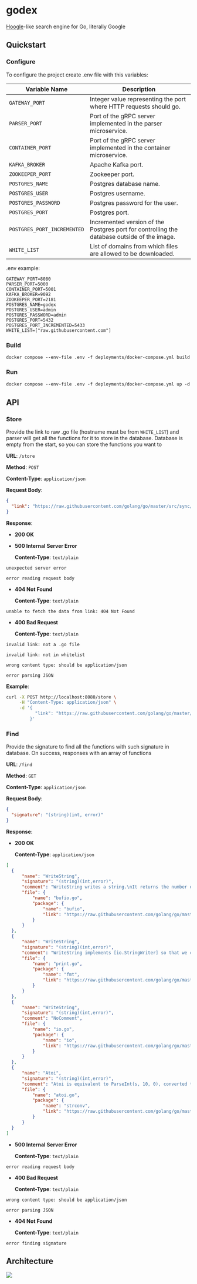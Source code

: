 # godex
[Hoogle](https://hoogle.haskell.org/)-like search engine for Go, literally Google

## Quickstart

### Configure

To configure the project create .env file with this variables:

| Variable Name           | Description                                                                 |
|-------------------------|-----------------------------------------------------------------------------|
| `GATEWAY_PORT`       | Integer value representing the port where HTTP requests should go.         |
| `PARSER_PORT`           | Port of the gRPC server implemented in the parser microservice.             |
| `CONTAINER_PORT`        | Port of the gRPC server implemented in the container microservice.          |
| `KAFKA_BROKER`          | Apache Kafka port.                                                          |
| `ZOOKEEPER_PORT`        | Zookeeper port.                                                             |
| `POSTGRES_NAME`         | Postgres database name.                                                     |
| `POSTGRES_USER`         | Postgres username.                                                          |
| `POSTGRES_PASSWORD`     | Postgres password for the user.                                             |
| `POSTGRES_PORT`         | Postgres port.                                                              |
| `POSTGRES_PORT_INCREMENTED` | Incremented version of the Postgres port for controlling the database outside of the image. |
| `WHITE_LIST`            | List of domains from which files are allowed to be downloaded.              |

.env example:
```
GATEWAY_PORT=8080
PARSER_PORT=5000
CONTAINER_PORT=5001
KAFKA_BROKER=9092
ZOOKEEPER_PORT=2181
POSTGRES_NAME=godex
POSTGRES_USER=admin
POSTGRES_PASSWORD=admin
POSTGRES_PORT=5432
POSTGRES_PORT_INCREMENTED=5433
WHITE_LIST=["raw.githubusercontent.com"]
```

### Build

```shell
docker compose --env-file .env -f deployments/docker-compose.yml build
```

### Run

```shell
docker compose --env-file .env -f deployments/docker-compose.yml up -d
```

## API

### Store
Provide the link to raw .go file (hostname must be from `WHITE_LIST`) and parser will get all the functions for it to store in the database. Database is empty from the start, so you can store the functions you want to

**URL**: `/store`

**Method**: `POST`

**Content-Type**: `application/json`

**Request Body**:
  ```json
  {
    "link": "https://raw.githubusercontent.com/golang/go/master/src/sync/mutex.go"
  }
  ```
**Response**:
  - **200 OK**
  - **500 Internal Server Error**
  
    **Content-Type**: `text/plain`
```
unexpected server error
```
```
error reading request body
```
  - **404 Not Found**

    **Content-Type**: `text/plain`
```
unable to fetch the data from link: 404 Not Found
```
  - **400 Bad Request**

    **Content-Type**: `text/plain`
```
invalid link: not a .go file
``` 
```
invalid link: not in whitelist
``` 
```
wrong content type: should be application/json
```
```
error parsing JSON
```
**Example**:
```bash
curl -X POST http://localhost:8080/store \
     -H "Content-Type: application/json" \
     -d '{
           "link": "https://raw.githubusercontent.com/golang/go/master/src/bufio/bufio.go"
         }'
```

### Find
Provide the signature to find all the functions with such signature in database. On success, responses with an array of functions

**URL**: `/find`

**Method**: `GET`

**Content-Type**: `application/json`

**Request Body**:
```json
{
  "signature": "(string)(int, error)"
}
```

**Response**:
  - **200 OK**

    **Content-Type**: `application/json`
```json
[
  {
      "name": "WriteString",
      "signature": "(string)(int,error)",
      "comment": "WriteString writes a string.\nIt returns the number of bytes written.\nIf the count is less than len(s), it also returns an error explaining\nwhy the write is short.\n",
      "file": {
          "name": "bufio.go",
          "package": {
              "name": "bufio",
              "link": "https://raw.githubusercontent.com/golang/go/master/src/bufio/bufio.go"
          }
      }
  },
  {
      "name": "WriteString",
      "signature": "(string)(int,error)",
      "comment": "WriteString implements [io.StringWriter] so that we can call [io.WriteString]\non a pp (through state), for efficiency.\n",
      "file": {
          "name": "print.go",
          "package": {
              "name": "fmt",
              "link": "https://raw.githubusercontent.com/golang/go/master/src/fmt/print.go"
          }
      }
  },
  {
      "name": "WriteString",
      "signature": "(string)(int,error)",
      "comment": "NoComment",
      "file": {
          "name": "io.go",
          "package": {
              "name": "io",
              "link": "https://raw.githubusercontent.com/golang/go/master/src/io/io.go"
          }
      }
  },
  {
      "name": "Atoi",
      "signature": "(string)(int,error)",
      "comment": "Atoi is equivalent to ParseInt(s, 10, 0), converted to type int.\n",
      "file": {
          "name": "atoi.go",
          "package": {
              "name": "strconv",
              "link": "https://raw.githubusercontent.com/golang/go/master/src/strconv/atoi.go"
          }
      }
  }
]
```
  - **500 Internal Server Error**

    **Content-Type**: `text/plain`
```
error reading request body
```
  - **400 Bad Request**

    **Content-Type**: `text/plain`
```
wrong content type: should be application/json
```
```
error parsing JSON
```
  - **404 Not Found**

    **Content-Type**: `text/plain`
```
error finding signature
```

  
## Architecture

![](img/architecture.png)